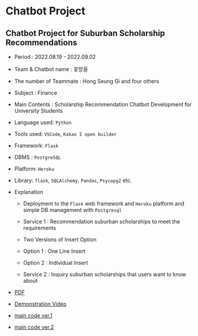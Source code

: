 # Chatbot Project
## Chatbot Project for Suburban Scholarship Recommendations
- Period : 2022.08.19 - 2022.09.02
- Team & Chatbot name : 꽃망울
- The number of Teammate : Hong Seung Gi and four others
- Subject : Finance
- Main Contents : Scholarship Recommendation Chatbot Development for University Students
- Language used: ```Python```
- Tools used: ```VSCode```, ```Kakao I open builder```
- Framework: ```Flask```
- DBMS : ```PostgreSQL```
- Platform: ```Heroku```
- Library: ```flask```, ```SQLAlchemy```, ```Pandas```, ```Psycopg2``` etc.
- Explanation
    - Deployment to the ```Flask``` web framework and ```Heroku``` platform and simple DB management with ```Postgresql```
    - Service 1 : Recommendation suburban scholarships to meet the requirements
    - Two Versions of Insert Option
    - Option 1 : One Line Insert
    - Option 2 : Individual Insert
    
    - Service 2 : Inquiry suburban scholarships that users want to know about
     
- [PDF](https://github.com/hongseungzz/project_seungzz/blob/main/chatbot_project/introduce%20our%20chatbot_PPT.pdf)
- [Demonstration Video](https://youtu.be/qog-8tUYyuI)
- [main code ver.1](https://github.com/hongseungzz/project_seungzz/blob/main/chatbot_project/app/flower75982.py)
- [main code ver.2](https://github.com/hongseungzz/project_seungzz/blob/main/chatbot_project/app/main.py)
